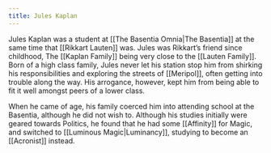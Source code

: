 ```yaml
---
title: Jules Kaplan
---
```


Jules Kaplan was a student at [[The Basentia Omnia|The Basentia]] at the same time that [[Rikkart Lauten]] was. Jules was Rikkart’s friend since childhood, The [[Kaplan Family]] being very close to the [[Lauten Family]]. Born of a high class family, Jules never let his station stop him from shirking his responsibilities and exploring the streets of [[Meripol]], often getting into trouble along the way. His arrogance, however, kept him from being able to fit it well amongst peers of a lower class.

When he came of age, his family coerced him into attending school at the Basentia, although he did not wish to. Although his studies initially were geared towards Politics, he found that he had some [[Affinity]] for Magic, and switched to [[Luminous Magic|Luminancy]], studying to become an [[Acronist]] instead.